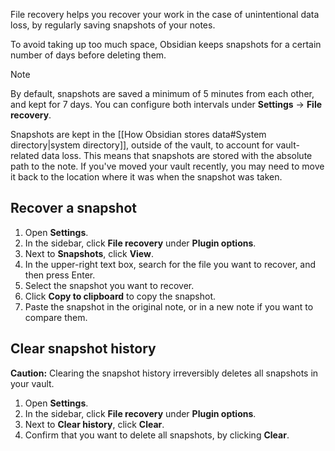 File recovery helps you recover your work in the case of unintentional data loss, by regularly saving snapshots of your notes.

To avoid taking up too much space, Obsidian keeps snapshots for a certain number of days before deleting them.

> [!note]
> By default, snapshots are saved a minimum of 5 minutes from each other, and kept for 7 days. You can configure both intervals under **Settings** -> **File recovery**.

Snapshots are kept in the [[How Obsidian stores data#System directory|system directory]], outside of the vault, to account for vault-related data loss. This means that snapshots are stored with the absolute path to the note. If you've moved your vault recently, you may need to move it back to the location where it was when the snapshot was taken.

## Recover a snapshot

1. Open **Settings**.
1. In the sidebar, click **File recovery** under **Plugin options**.
1. Next to **Snapshots**, click **View**.
1. In the upper-right text box, search for the file you want to recover, and then press Enter.
1. Select the snapshot you want to recover.
1. Click **Copy to clipboard** to copy the snapshot.
1. Paste the snapshot in the original note, or in a new note if you want to compare them.

## Clear snapshot history

**Caution:** Clearing the snapshot history irreversibly deletes all snapshots in your vault.

1. Open **Settings**.
1. In the sidebar, click **File recovery** under **Plugin options**.
1. Next to **Clear history**, click **Clear**.
1. Confirm that you want to delete all snapshots, by clicking **Clear**.

